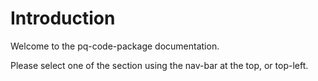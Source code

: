 <!-- SPDX-License-Identifier: CC-BY-4.0 -->
# Introduction

Welcome to the pq-code-package documentation.

Please select one of the section using the nav-bar at the top, or top-left.


